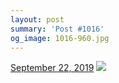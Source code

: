 ```yaml
---
layout: post
summary: 'Post #1016'
og_image: 1016-960.jpg
---
```


<p>
  <time>
    <a href="/1016">September 22, 2019</a>
  </time>
  <a href="/1016">
    <img src="{{ site.assets_url }}/1016-480.jpg" srcset="{{ site.assets_url }}/1016-240.jpg 240w, {{ site.assets_url }}/1016-480.jpg 480w, {{ site.assets_url }}/1016-720.jpg 720w, {{ site.assets_url }}/1016-960.jpg 960w" sizes="(min-width: 700px) 50vw, calc(100vw - 2rem)" />
  </a>
</p>
